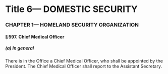 
# Title 6— DOMESTIC SECURITY
### CHAPTER 1— HOMELAND SECURITY ORGANIZATION
#### § 597. Chief Medical Officer
##### (a) In general

There is in the Office a Chief Medical Officer, who shall be appointed by the President. The Chief Medical Officer shall report to the Assistant Secretary.
